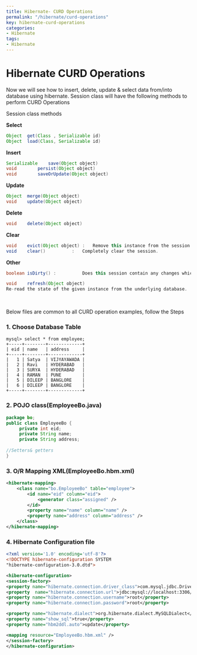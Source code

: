 ```yaml
---
title: Hibernate- CURD Operations
permalink: "/hibernate/curd-operations"
key: hibernate-curd-operations
categories:
- Hibernate
tags:
- Hibernate
---
```


Hibernate CURD Operations
============================

Now we will see how to insert, delete, update & select data from/into database
using hibernate. Session class will have the following methods to perform CURD
Operations

Session class methods

**Select**
```java
Object	get(Class , Serializable id)
Object	load(Class, Serializable id)
```


**Insert**
```java
Serializable	save(Object object) 
void		persist(Object object) 
void		saveOrUpdate(Object object)
```


**Update**
```java
Object	merge(Object object) 
void	update(Object object)
```


**Delete**
```java
void	delete(Object object)
```


**Clear**
```java
void	evict(Object object) :   Remove this instance from the session cache.
void	clear() 		 :   Completely clear the session.
```


**Other**
```java
boolean	isDirty() :          Does this session contain any changes which must be synchronized with the database? In other words, would any DML operations be executed if we flushed this session?

void	refresh(Object object) 
Re-read the state of the given instance from the underlying database.
```

<br>


Below files are common to all CURD operation examples, follow the Steps

### 1. Choose Database Table
```dos
mysql> select * from employee;
+-----+--------+-------------+
| eid | name   | address     |
+-----+--------+-------------+
|   1 | Satya  | VIJYAYAWADA |
|   2 | Ravi   | HYDERABAD   |
|   3 | SURYA  | HYDERABAD   |
|   4 | RAMAN  | PUNE        |
|   5 | DILEEP | BANGLORE    |
|   6 | DILEEP | BANGLORE    |
+-----+--------+-------------+
```


### 2. POJO class(EmployeeBo.java)
```java
package bo;
public class EmployeeBo {
	 private int eid;
	 private String name;
	 private String address;
 
//Setters& getters 
}
```


### 3. O/R Mapping XML(EmployeeBo.hbm.xml)
```xml
<hibernate-mapping>
	<class name="bo.EmployeeBo" table="employee">
		<id name="eid" column="eid">
			<generator class="assigned" />
		</id>
		<property name="name" column="name" />
		<property name="address" column="address" />
	</class>
</hibernate-mapping>
```


### 4. Hibernate Configuration file
```xml
<?xml version='1.0' encoding='utf-8'?>
<!DOCTYPE hibernate-configuration SYSTEM
"hibernate-configuration-3.0.dtd">

<hibernate-configuration>
<session-factory>
<property name="hibernate.connection.driver_class">com.mysql.jdbc.Driver</property>
<property  name="hibernate.connection.url">jdbc:mysql://localhost:3306/smlcodes</property>
<property name="hibernate.connection.username">root</property>
<property name="hibernate.connection.password">root</property>

<property name="hibernate.dialect">org.hibernate.dialect.MySQLDialect</property>
<property name="show_sql">true</property>
<property name="hbm2ddl.auto">update</property>

<mapping resource="EmployeeBo.hbm.xml" />
</session-factory>
</hibernate-configuration>
```

